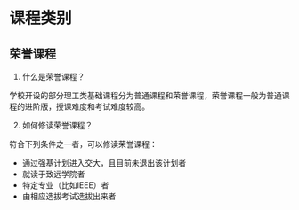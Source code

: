 # 课程类别

## 荣誉课程

1. 什么是荣誉课程？

学校开设的部分理工类基础课程分为普通课程和荣誉课程，荣誉课程一般为普通课程的进阶版，授课难度和考试难度较高。

2. 如何修读荣誉课程？

符合下列条件之一者，可以修读荣誉课程：
- 通过强基计划进入交大，且目前未退出该计划者
- 就读于致远学院者
- 特定专业（比如IEEE）者
- 由相应选拔考试选拔出来者